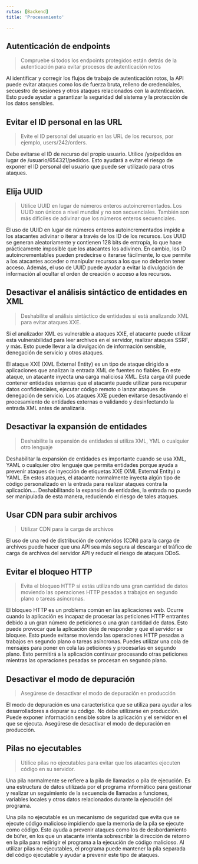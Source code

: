 ```yaml
---
rutas: [Backend]
title: 'Procesamiento'

---
```


## Autenticación de endpoints
> Compruebe si todos los endpoints protegidos están detrás de la autenticación para evitar procesos de autenticación rotos

Al identificar y corregir los flujos de trabajo de autenticación rotos, la API puede evitar ataques como los de fuerza bruta, relleno de credenciales, secuestro de sesiones y otros ataques relacionados con la autenticación. Esto puede ayudar a garantizar la seguridad del sistema y la protección de los datos sensibles.

## Evitar el ID personal en las URL
> Evite el ID personal del usuario en las URL de los recursos, por ejemplo, users/242/orders.

Debe evitarse el ID de recurso del propio usuario. Utilice /yo/pedidos en lugar de /usuario/654321/pedidos. Esto ayudará a evitar el riesgo de exponer el ID personal del usuario que puede ser utilizado para otros ataques.

## Elija UUID
> Utilice UUID en lugar de números enteros autoincrementados. Los UUID son únicos a nivel mundial y no son secuenciales. También son más difíciles de adivinar que los números enteros secuenciales.

El uso de UUID en lugar de números enteros autoincrementados impide a los atacantes adivinar o iterar a través de los ID de los recursos. Los UUID se generan aleatoriamente y contienen 128 bits de entropía, lo que hace prácticamente imposible que los atacantes los adivinen. En cambio, los ID autoincrementables pueden predecirse o iterarse fácilmente, lo que permite a los atacantes acceder o manipular recursos a los que no deberían tener acceso. Además, el uso de UUID puede ayudar a evitar la divulgación de información al ocultar el orden de creación o acceso a los recursos.

## Desactivar el análisis sintáctico de entidades en XML
> Deshabilite el análisis sintáctico de entidades si está analizando XML para evitar ataques XXE.

Si el analizador XML es vulnerable a ataques XXE, el atacante puede utilizar esta vulnerabilidad para leer archivos en el servidor, realizar ataques SSRF, y más. Esto puede llevar a la divulgación de información sensible, denegación de servicio y otros ataques.

El ataque XXE (XML External Entity) es un tipo de ataque dirigido a aplicaciones que analizan la entrada XML de fuentes no fiables. En este ataque, un atacante inyecta una carga maliciosa XML. Esta carga útil puede contener entidades externas que el atacante puede utilizar para recuperar datos confidenciales, ejecutar código remoto o lanzar ataques de denegación de servicio. Los ataques XXE pueden evitarse desactivando el procesamiento de entidades externas o validando y desinfectando la entrada XML antes de analizarla.

## Desactivar la expansión de entidades
> Deshabilite la expansión de entidades si utiliza XML, YML o cualquier otro lenguaje

Deshabilitar la expansión de entidades es importante cuando se usa XML, YAML o cualquier otro lenguaje que permita entidades porque ayuda a prevenir ataques de inyección de etiquetas XXE (XML External Entity) o YAML. En estos ataques, el atacante normalmente inyecta algún tipo de código personalizado en la entrada para realizar ataques contra la aplicación.... Deshabilitando la expansión de entidades, la entrada no puede ser manipulada de esta manera, reduciendo el riesgo de tales ataques.

## Usar CDN para subir archivos
> Utilizar CDN para la carga de archivos

El uso de una red de distribución de contenidos (CDN) para la carga de archivos puede hacer que una API sea más segura al descargar el tráfico de carga de archivos del servidor API y reducir el riesgo de ataques DDoS.

## Evitar el bloqueo HTTP
> Evita el bloqueo HTTP si estás utilizando una gran cantidad de datos moviendo las operaciones HTTP pesadas a trabajos en segundo plano o tareas asíncronas.

El bloqueo HTTP es un problema común en las aplicaciones web. Ocurre cuando la aplicación es incapaz de procesar las peticiones HTTP entrantes debido a un gran número de peticiones o una gran cantidad de datos. Esto puede provocar que la aplicación deje de responder y que el servidor se bloquee. Esto puede evitarse moviendo las operaciones HTTP pesadas a trabajos en segundo plano o tareas asíncronas. Puedes utilizar una cola de mensajes para poner en cola las peticiones y procesarlas en segundo plano. Esto permitirá a la aplicación continuar procesando otras peticiones mientras las operaciones pesadas se procesan en segundo plano.

## Desactivar el modo de depuración
> Asegúrese de desactivar el modo de depuración en producción

El modo de depuración es una característica que se utiliza para ayudar a los desarrolladores a depurar su código. No debe utilizarse en producción. Puede exponer información sensible sobre la aplicación y el servidor en el que se ejecuta. Asegúrese de desactivar el modo de depuración en producción.

## Pilas no ejecutables
> Utilice pilas no ejecutables para evitar que los atacantes ejecuten código en su servidor.

Una pila normalmente se refiere a la pila de llamadas o pila de ejecución. Es una estructura de datos utilizada por el programa informático para gestionar y realizar un seguimiento de la secuencia de llamadas a funciones, variables locales y otros datos relacionados durante la ejecución del programa.

Una pila no ejecutable es un mecanismo de seguridad que evita que se ejecute código malicioso impidiendo que la memoria de la pila se ejecute como código. Esto ayuda a prevenir ataques como los de desbordamiento de búfer, en los que un atacante intenta sobrescribir la dirección de retorno en la pila para redirigir el programa a la ejecución de código malicioso. Al utilizar pilas no ejecutables, el programa puede mantener la pila separada del código ejecutable y ayudar a prevenir este tipo de ataques.